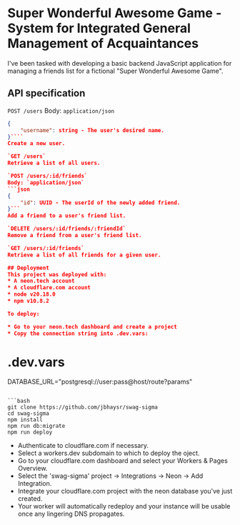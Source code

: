 # Super Wonderful Awesome Game - System for Integrated General Management of Acquaintances

I've been tasked with developing a basic backend JavaScript application for managing a friends list for a fictional "Super Wonderful Awesome Game".


## API specification
`POST /users`
Body: `application/json`
```json
{
    "username": string - The user's desired name.
}````
Create a new user.

`GET /users`
Retrieve a list of all users.

`POST /users/:id/friends`
Body: `application/json`
```json
{
    "id": UUID - The userId of the newly added friend.
}```
Add a friend to a user's friend list.

`DELETE /users/:id/friends/:friendId`
Remove a friend from a user's friend list.

`GET /users/:id/friends`
Retrieve a list of all friends for a given user.

## Deployment
This project was deployed with:
* A neon.tech account
* A cloudflare.com account
* node v20.18.0
* npm v10.8.2

To deploy:

* Go to your neon.tech dashboard and create a project
* Copy the connection string into .dev.vars:

```
# .dev.vars

DATABASE_URL="postgresql://user:pass@host/route?params"
```

```bash
git clone https://github.com/jbhaysr/swag-sigma
cd swag-sigma
npm install
npm run db:migrate
npm run deploy
```

* Authenticate to cloudflare.com if necessary.
* Select a workers.dev subdomain to which to deploy the oject.
* Go to your cloudflare.com dashboard and select your Workers & Pages Overview.
* Select the 'swag-sigma' project -> Integrations -> Neon -> Add Integration.
* Integrate your cloudflare.com project with the neon database you've just created.
* Your worker will automatically redeploy and your instance will be usable once any lingering DNS propagates.